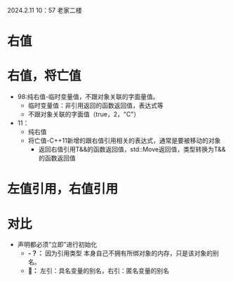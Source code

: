 2024.2.11 10：57 老家二楼
# 右值 

# 右值，将亡值
  - 98:纯右值-临时变量值，不跟对象关联的字面量值。
      - 临时变量值：非引用返回的函数返回值，表达式等
      - 不跟对象关联的字面值（true，2，"C"）
  - 11：
      - 纯右值
      - 将亡值-C++11新增的跟右值引用相关的表达式，通常是要被移动的对象
          - 返回右值引用T&&的函数返回值，std::Move返回值，类型转换为T&&的函数返回值
# 左值引用，右值引用

# 对比
  - 声明都必须“立即”进行初始化
      -  **-？：** 因为引用类型 本身自己不拥有所绑对象的内存，只是该对象的别名。
      -  **🧠：** 左引：具名变量的别名，右引：匿名变量的别名

